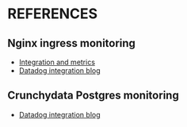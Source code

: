 # REFERENCES

## Nginx ingress monitoring
- [Integration and metrics](https://docs.datadoghq.com/integrations/nginx_ingress_controller/?tab=containerized)
- [Datadog integration blog](https://www.arthurkoziel.com/enabled-datadog-nginx-ingress-helm/)

## Crunchydata Postgres monitoring
- [Datadog integration blog](https://medium.com/globant/how-to-enable-observability-into-your-crunchy-data-postgresql-clusters-via-datadog-60e0fa7a23a5)
